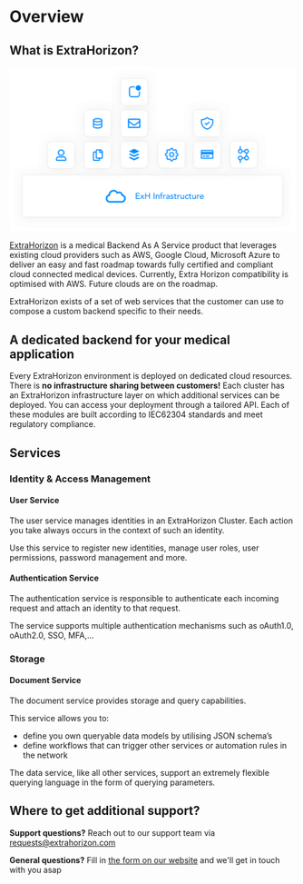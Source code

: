 # Overview

## What is ExtraHorizon?

![](.gitbook/assets/image.png)

[ExtraHorizon](https://www.extrahorizon.com/medical-cloud-backend) is a medical Backend As A Service product that leverages existing cloud providers such as AWS, Google Cloud, Microsoft Azure to deliver an easy and fast roadmap towards fully certified and compliant cloud connected medical devices. Currently, Extra Horizon compatibility is optimised with AWS. Future clouds are on the roadmap.

ExtraHorizon exists of a set of web services that the customer can use to compose a custom backend specific to their needs.

## A dedicated backend for your medical application

Every ExtraHorizon environment is deployed on dedicated cloud resources. There is **no infrastructure sharing between customers!** Each cluster has an ExtraHorizon infrastructure layer on which additional services can be deployed. You can access your deployment through a tailored API. Each of these modules are built according to IEC62304 standards and meet regulatory compliance.

## Services

### Identity & Access Management

#### User Service 

The user service manages identities in an ExtraHorizon Cluster. Each action you take always occurs in the context of such an identity.

Use this service to register new identities, manage user roles, user permissions, password management and more.

#### Authentication Service

The authentication service is responsible to authenticate each incoming request and attach an identity to that request.

The service supports multiple authentication mechanisms such as oAuth1.0, oAuth2.0, SSO, MFA,…

### Storage

#### Document Service 

The document service provides storage and query capabilities.

This service allows you to: 

* define you own queryable data models by utilising JSON schema’s
* define workflows that can trigger other services or automation rules in the network

The data service, like all other services, support an extremely flexible querying language in the form of querying parameters.







## Where to get additional support?

**Support questions?** Reach out to our support team via [requests@extrahorizon.com](mailto:requests@extrahorizon.com) 

**General questions?** Fill in [the form on our website](https://www.extrahorizon.com/contact) and we'll get in touch with you asap



